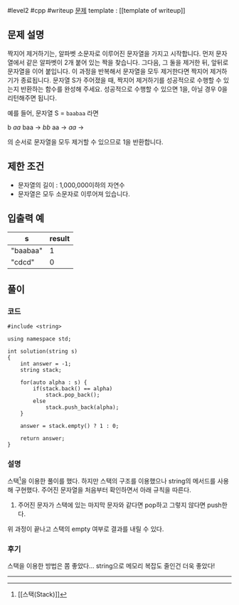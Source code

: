 
#level2 #cpp #writeup
[문제](https://school.programmers.co.kr/learn/courses/30/lessons/12973)
template : [[template of writeup]]

## 문제 설명

짝지어 제거하기는, 알파벳 소문자로 이루어진 문자열을 가지고 시작합니다. 먼저 문자열에서 같은 알파벳이 2개 붙어 있는 짝을 찾습니다. 그다음, 그 둘을 제거한 뒤, 앞뒤로 문자열을 이어 붙입니다. 이 과정을 반복해서 문자열을 모두 제거한다면 짝지어 제거하기가 종료됩니다. 문자열 S가 주어졌을 때, 짝지어 제거하기를 성공적으로 수행할 수 있는지 반환하는 함수를 완성해 주세요. 성공적으로 수행할 수 있으면 1을, 아닐 경우 0을 리턴해주면 됩니다.

예를 들어, 문자열 S = `baabaa` 라면

b *aa* baa → *bb* aa → *aa* →

의 순서로 문자열을 모두 제거할 수 있으므로 1을 반환합니다.

## 제한 조건

- 문자열의 길이 : 1,000,000이하의 자연수
- 문자열은 모두 소문자로 이루어져 있습니다.

## 입출력 예

| s        | result |
| -------- | ------ |
| "baabaa" | 1      |
| "cdcd"   | 0      |

## 풀이

### 코드

```
#include <string>

using namespace std;

int solution(string s)
{
    int answer = -1;
    string stack;

    for(auto alpha : s) {
        if(stack.back() == alpha)
            stack.pop_back();
        else
            stack.push_back(alpha);
    }
    
    answer = stack.empty() ? 1 : 0;

    return answer;
}
```

### 설명

스택[^1]을 이용한 풀이를 했다. 하지만 스택의 구조를 이용했으나 string의 메서드를 사용해 구현했다. 주어진 문자열을 처음부터 확인하면서 아래 규칙을 따른다.

1. 주어진 문자가 스택에 있는 마지막 문자와 같다면 pop하고 그렇지 않다면 push한다.

위 과정이 끝나고 스택의 empty 여부로 결과를 내릴 수 있다.

### 후기

스택을 이용한 방법은 쫌 좋았다... string으로 메모리 복잡도 줄인건 더욱 좋았다!

---

[^1]: [[스택(Stack)]]
